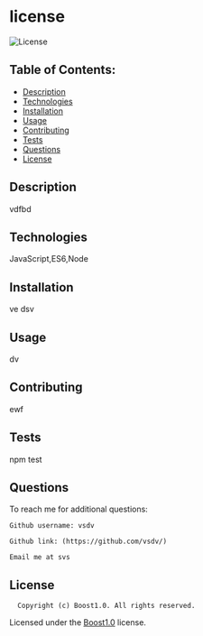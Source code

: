 # license
  ![License](https://img.shields.io/badge/license-Boost1.0-blue.svg)

  
  
  ## Table of Contents:
  - [Description](#description)
  - [Technologies](#technologies)
  - [Installation](#installation)
  - [Usage](#usage)
  - [Contributing](#contributing)
  - [Tests](#tests)
  - [Questions](#questions)
  - [License](#license)

  ## Description
  vdfbd
  

  ## Technologies
  JavaScript,ES6,Node


  ## Installation
  ve
  dsv


  ## Usage
  dv


  ## Contributing
  ewf


  ## Tests
  npm test


  ## Questions
  To reach me for additional questions:

    Github username: vsdv 

    Github link: (https://github.com/vsdv/) 

    Email me at svs


  ## License
  
      Copyright (c) Boost1.0. All rights reserved. 


  Licensed under the   [Boost1.0](https://opensource.org/licenses/Boost1.0) license.

